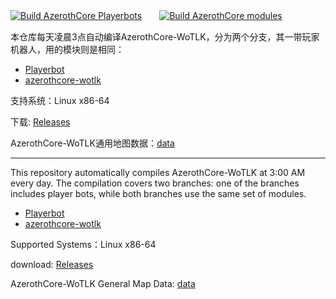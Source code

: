 [![Build AzerothCore Playerbots](https://github.com/ganan3917/build_azerothcore/actions/workflows/Build%20AzerothCore%20Playerbots.yml/badge.svg)](https://github.com/ganan3917/build_azerothcore/actions/workflows/Build%20AzerothCore%20Playerbots.yml)　　[![Build AzerothCore modules](https://github.com/ganan3917/build_azerothcore/actions/workflows/Build%20AzerothCore%20modules.yml/badge.svg)](https://github.com/ganan3917/build_azerothcore/actions/workflows/Build%20AzerothCore%20modules.yml)

本仓库每天凌晨3点自动编译AzerothCore-WoTLK，分为两个分支，其一带玩家机器人，用的模块则是相同：

 - [Playerbot](https://github.com/liyunfan1223/mod-playerbots.git)
 - [azerothcore-wotlk](https://github.com/azerothcore/azerothcore-wotlk.git)

支持系统：Linux x86-64

下载: [Releases](https://github.com/ganan3917/build_azerothcore/releases)

AzerothCore-WoTLK通用地图数据：[data](https://github.com/ganan3917/azerothcore-data.git)

---

This repository automatically compiles AzerothCore-WoTLK at 3:00 AM every day. The compilation covers two branches: one of the branches includes player bots, while both branches use the same set of modules.

 - [Playerbot](https://github.com/liyunfan1223/mod-playerbots.git)
 - [azerothcore-wotlk](https://github.com/azerothcore/azerothcore-wotlk.git)

Supported Systems：Linux x86-64   

download: [Releases](https://github.com/ganan3917/build_azerothcore/releases)

AzerothCore-WoTLK General Map Data: [data](https://github.com/ganan3917/azerothcore-data.git)
